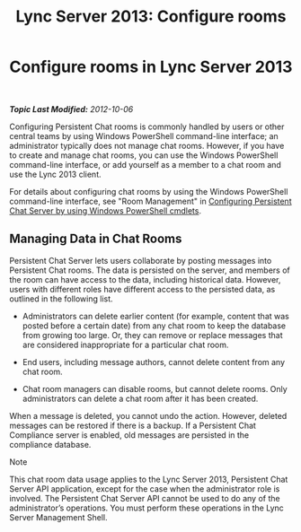 ﻿---
title: 'Lync Server 2013: Configure rooms'
TOCTitle: Configure rooms
ms:assetid: 8956bd2c-c863-4704-bc65-5c0d83556258
ms:mtpsurl: https://technet.microsoft.com/en-us/library/JJ205067(v=OCS.15)
ms:contentKeyID: 48184750
ms.date: 07/23/2014
mtps_version: v=OCS.15
---

<div data-xmlns="http://www.w3.org/1999/xhtml">

<div class="topic" data-xmlns="http://www.w3.org/1999/xhtml" data-msxsl="urn:schemas-microsoft-com:xslt" data-cs="http://msdn.microsoft.com/en-us/">

<div data-asp="http://msdn2.microsoft.com/asp">

# Configure rooms in Lync Server 2013

</div>

<div id="mainSection">

<div id="mainBody">

<span> </span>

_**Topic Last Modified:** 2012-10-06_

Configuring Persistent Chat rooms is commonly handled by users or other central teams by using Windows PowerShell command-line interface; an administrator typically does not manage chat rooms. However, if you have to create and manage chat rooms, you can use the Windows PowerShell command-line interface, or add yourself as a member to a chat room and use the Lync 2013 client.

For details about configuring chat rooms by using the Windows PowerShell command-line interface, see "Room Management" in [Configuring Persistent Chat Server by using Windows PowerShell cmdlets](configuring-persistent-chat-server-by-using-windows-powershell-cmdlets.md).

<div>

## Managing Data in Chat Rooms

Persistent Chat Server lets users collaborate by posting messages into Persistent Chat rooms. The data is persisted on the server, and members of the room can have access to the data, including historical data. However, users with different roles have different access to the persisted data, as outlined in the following list.

  - Administrators can delete earlier content (for example, content that was posted before a certain date) from any chat room to keep the database from growing too large. Or, they can remove or replace messages that are considered inappropriate for a particular chat room.

  - End users, including message authors, cannot delete content from any chat room.

  - Chat room managers can disable rooms, but cannot delete rooms. Only administrators can delete a chat room after it has been created.

When a message is deleted, you cannot undo the action. However, deleted messages can be restored if there is a backup. If a Persistent Chat Compliance server is enabled, old messages are persisted in the compliance database.

<div>


> [!NOTE]
> This chat room data usage applies to the Lync Server 2013, Persistent Chat Server API application, except for the case when the administrator role is involved. The Persistent Chat Server API cannot be used to do any of the administrator’s operations. You must perform these operations in the Lync Server Management Shell.



</div>

</div>

</div>

<span> </span>

</div>

</div>

</div>

